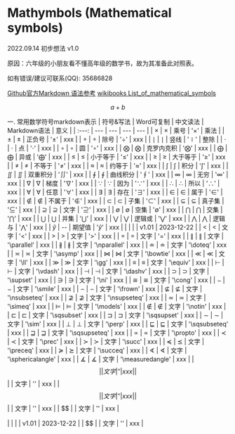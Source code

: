# Mathymbols (Mathematical symbols)

2022.09.14 初步想法 v1.0

原因：六年级的小朋友看不懂高年级的数学书，故为其准备此对照表。

如有错误/建议可联系(QQ): 35686828

[Github官方Markdown 语法参考](https://docs.github.com/zh/get-started/writing-on-github/working-with-advanced-formatting/organizing-information-with-tables)
[wikibooks List_of_mathematical_symbols](https://en.wikibooks.org/wiki/LaTeX/Mathematics#List_of_mathematical_symbols)


$$
a+b
$$

⼀. 常⽤数学符号markdown表⽰
| 符号&写法 | Word可复制 | 中文读法 | Markdown语法 | 意义 |
| :---: | --- | --- | --- | --- |
| $\times$ | × | 乘号 | '$\times$' | 乘法 | 
| $\pm$  | ± | 正负号  | '$\pm$' | xxx | 
| $\div$ | ÷ | 除号 | '$\div$' | xxx |
| $\mid$ | ∣ | 竖线 | '$\mid$' | 整除 |
| $\cdot$ | ⋅ | 点 | '$\cdot$' | xxx |
| $\circ$ | ∘ | 圆 | '$\circ$' | xxx |
| $\bigotimes$ | ⨂ | 克罗内克积 | '$\bigotimes$' | xxx |
| $\bigoplus$ | ⨁ | 异或 | '$\bigoplus$' | xxx |
| $\leq$ | ≤ | ⼩于等于 | '$\leq$' | xxx |
| $\geq$ | ≥ | ⼤于等于 | '$\geq$' | xxx |
| $\neq$ | ≠ | 不等于 | '$\neq$' | xxx |
| $\approx$ | ≈ | 约等于 | '$\approx$' | xxx |
| $\int$ | ∫ | 积分 | '$\int$' | xxx |
| $\iint$ | ∬ | 双重积分 | '$\iint$' | xxx |
| $\oint$ | ∮ | 曲线积分 | '$\oint$' | xxx |
| $\infty$ | ∞ | ⽆穷 | '$\infty$' | xxx |
| $\nabla$ | ∇ | 梯度 | '$\nabla$' | xxx |
| $\because$ | ∵ | 因为 | '$\because$' | xxx |
| $\therefore$ | ∴ | 所以 | '$\therefore$' | xxx |
| $\forall$ | ∀ | 任意 | '$\forall$' | xxx |
| $\exists$ | ∃ | 存在 | '$\exists$' | xxx |
| $\in$ | ∈ | 属于 | '$\in$' | xxx |
| $\notin$ | ∉ | 不属于 | '$\notin$' | xxx |
| $\subset$ | ⊂ | ⼦集 | '$\subset$' | xxx |
| $\subseteq$ | ⊆ | 真⼦集 | '$\subseteq$' | xxx |
| $\supseteq$	 | ⊇ | 文字 | '$\supseteq$' | xxx |
| $\emptyset$ | ∅ | 空集 | '$\emptyset$' | xxx |
| $\bigcap$ | ⋂ | 交集 | '$\bigcap$' | xxx |
| $\bigcup$ | ⋃  | 并集 | '$\bigcup$' | xxx |
| $\bigvee$ | ⋁ | 逻辑或 | '$\bigvee$' | xxx |
| $\bigwedge$ | ⋀ | 逻辑与 | '$\bigwedge$' | xxx |
| $\hat{y}$ | -- | 期望值 | '$\hat{y}$' | xxx |
|  |  |  |  v1.01 | 2023-12-22 |
| < | < | 文字 | '<' | xxx |
| > | > | 文字 | '>' | xxx |
| = | = | 文字 | '=' | xxx |
| $\parallel$ | ∥ | 文字 | '\parallel' | xxx |
| $\nparallel$ | ∦ | 文字 | '\nparallel' | xxx |
| $\doteq$ | ≐ | 文字 | '\doteq' | xxx |
| $\asymp$ | ≍ | 文字 | '\asymp' | xxx |
| $\bowtie$ | ⋈ | 文字 | '\bowtie' | xxx |
| $\ll$ | ≪ | 文字 | '\ll' | xxx |
| $\gg$ | ≫ | 文字 | '\gg' | xxx |
| $\equiv$ | ≡ | 文字 | '\equiv' | xxx |
| $\vdash$ | ⊢ | 文字 | '\vdash' | xxx |
| $\dashv$ | ⊣ | 文字 | '\dashv' | xxx |
| $\supset$ | ⊃ | 文字 | '\supset' | xxx |
| $\ni$ | ∋ | 文字 | '\ni' | xxx |
| $\cong$ | ≅ | 文字 | '\cong' | xxx |
| $\smile$ | ⌣ | 文字 | '\smile' | xxx |
| $\frown$ | ⌢ | 文字 | '\frown' | xxx |
| $\nsubseteq$ | ⊈ | 文字 | '\nsubseteq' | xxx |
| $\nsupseteq$ | ⊉ | 文字 | '\nsupseteq' | xxx |
| $\simeq$ | ≃ | 文字 | '\simeq' | xxx |
| $\models$ | ⊨ | 文字 | '\models' | xxx |
| $\notin$ | ∉ | 文字 | '\notin' | xxx |
| $\sqsubset$ | ⊏ | 文字 | '\sqsubset' | xxx |
| $\sqsupset$ | ⊐ | 文字 | '\sqsupset' | xxx |
| $\sim$ | ∼ | 文字 | '\sim' | xxx |
| $\perp$ | ⊥ | 文字 | '\perp' | xxx |
| $\sqsubseteq$ | ⊑ | 文字 | '\sqsubseteq' | xxx |
| $\sqsupseteq$ | ⊒ | 文字 | '\sqsupseteq' | xxx |
| $\propto$ | ∝ | 文字 | '\propto' | xxx |
| $\prec$ | ≺ | 文字 | '\prec' | xxx |
| $\succ$ | ≻ | 文字 | '\succ' | xxx |
| $\preceq$ | ⪯ | 文字 | '\preceq' | xxx |
| $\succeq$ | ⪰ | 文字 | '\succeq' | xxx |
| $\sphericalangle$ | ∢ | 文字 | '\sphericalangle' | xxx |
| $\measuredangle$ | ∡ | 文字 | '\measuredangle' | xxx |
| $$ |  | 文字 | '' | xxx |
| $$ |  | 文字 | '' | xxx |
| $$ |  | 文字 | '' | xxx |
| $$ |  | 文字 | '' | xxx |
| $$ |  | 文字 | '' | xxx |




|  |  |  |  v1.01 | 2023-12-22 |
| $$ |  | 文字 | '' | xxx |
